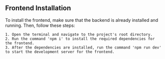 ## Frontend Installation

To install the frontend, make sure that the backend is already installed and running. Then, follow these steps:

    1. Open the terminal and navigate to the project's root directory.
    2. Run the command 'npm i' to install the required dependencies for the frontend.
    3. After the dependencies are installed, run the command 'npm run dev' to start the development server for the frontend.
